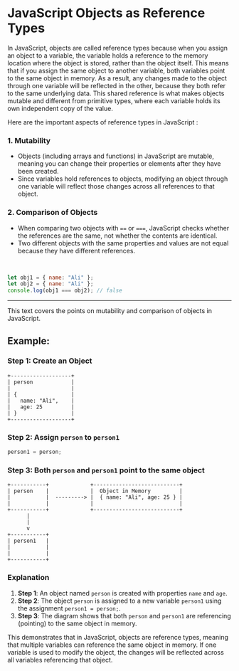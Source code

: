 # JavaScript Objects as Reference Types

In JavaScript, objects are called reference types because when you assign an object to a variable, the variable holds a reference to the memory location where the object is stored, rather than the object itself. This means that if you assign the same object to another variable, both variables point to the same object in memory. As a result, any changes made to the object through one variable will be reflected in the other, because they both refer to the same underlying data. This shared reference is what makes objects mutable and different from primitive types, where each variable holds its own independent copy of the value.



 Here are the important aspects of reference types in JavaScript :
  

### 1. **Mutability**

- Objects (including arrays and functions) in JavaScript are mutable, meaning you can change their properties or elements after they have been created.
- Since variables hold references to objects, modifying an object through one variable will reflect those changes across all references to that object.

### 2. **Comparison of Objects**

- When comparing two objects with `==` or `===`, JavaScript checks whether the references are the same, not whether the contents are identical.
- Two different objects with the same properties and values are not equal because they have different references.
  
<br>

```javascript
let obj1 = { name: "Ali" };
let obj2 = { name: "Ali" };
console.log(obj1 === obj2); // false
```

---

This text covers the points on mutability and comparison of objects in JavaScript.


## Example:

### Step 1: Create an Object

```plaintext
+-------------------+
| person            | 
|                   | 
| {                 |
|   name: "Ali",    |
|   age: 25         |
| }                 |
+-------------------+
```

### Step 2: Assign `person` to `person1`

```javascript
person1 = person;
```

### Step 3: Both `person` and `person1` point to the same object

```plaintext
+-----------+             +---------------------------+
| person    |             |  Object in Memory         |
|           |  ---------> |  { name: "Ali", age: 25 } |
|           |             |                           |
+-----------+             +---------------------------+
      |
      |
      v
+-----------+
| person1   |
|           |
|           |
+-----------+
```

### Explanation

1. **Step 1**: An object named `person` is created with properties `name` and `age`.
2. **Step 2**: The object `person` is assigned to a new variable `person1` using the assignment `person1 = person;`.
3. **Step 3**: The diagram shows that both `person` and `person1` are referencing (pointing) to the same object in memory.


This demonstrates that in JavaScript, objects are reference types, meaning that multiple variables can reference the same object in memory. If one variable is used to modify the object, the changes will be reflected across all variables referencing that object.